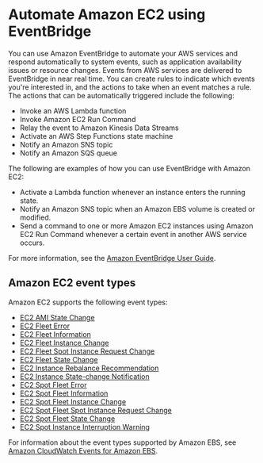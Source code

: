 # Automate Amazon EC2 using EventBridge<a name="automating_with_eventbridge"></a>

You can use Amazon EventBridge to automate your AWS services and respond automatically to system events, such as application availability issues or resource changes\. Events from AWS services are delivered to EventBridge in near real time\. You can create rules to indicate which events you're interested in, and the actions to take when an event matches a rule\. The actions that can be automatically triggered include the following:
+ Invoke an AWS Lambda function
+ Invoke Amazon EC2 Run Command
+ Relay the event to Amazon Kinesis Data Streams
+ Activate an AWS Step Functions state machine
+ Notify an Amazon SNS topic
+ Notify an Amazon SQS queue

The following are examples of how you can use EventBridge with Amazon EC2:
+ Activate a Lambda function whenever an instance enters the running state\.
+ Notify an Amazon SNS topic when an Amazon EBS volume is created or modified\.
+ Send a command to one or more Amazon EC2 instances using Amazon EC2 Run Command whenever a certain event in another AWS service occurs\.

For more information, see the [Amazon EventBridge User Guide](https://docs.aws.amazon.com/eventbridge/latest/userguide/)\.

## Amazon EC2 event types<a name="ec2-events-eventbridge"></a>

Amazon EC2 supports the following event types:
+ [EC2 AMI State Change](monitor-ami-events.md#ami-events)
+ [EC2 Fleet Error](ec2-fleet-event-types.md#ec2-fleet-config-not-valid)
+ [EC2 Fleet Information](ec2-fleet-event-types.md#ec2-fleet-info)
+ [EC2 Fleet Instance Change](ec2-fleet-event-types.md#ec2-fleet-instance-change)
+ [EC2 Fleet Spot Instance Request Change](ec2-fleet-event-types.md#ec2-fleet-spot-instance-request-change)
+ [EC2 Fleet State Change](ec2-fleet-event-types.md#ec2-fleet-state-change)
+ [EC2 Instance Rebalance Recommendation](rebalance-recommendations.md#cp-eventbridge)
+ [EC2 Instance State\-change Notification](monitoring-instance-state-changes.md)
+ [EC2 Spot Fleet Error](spot-fleet-event-types.md#spot-fleet-config-not-valid)
+ [EC2 Spot Fleet Information](spot-fleet-event-types.md#spot-fleet-info)
+ [EC2 Spot Fleet Instance Change](spot-fleet-event-types.md#spot-fleet-instance-change)
+ [EC2 Spot Fleet Spot Instance Request Change](spot-fleet-event-types.md#spot-fleet-spot-instance-request-change)
+ [EC2 Spot Fleet State Change](spot-fleet-event-types.md#spot-fleet-state-change)
+ [EC2 Spot Instance Interruption Warning](spot-instance-termination-notices.md#ec2-spot-instance-interruption-warning-event)

For information about the event types supported by Amazon EBS, see [Amazon CloudWatch Events for Amazon EBS](ebs-cloud-watch-events.md)\.